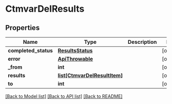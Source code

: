# CtmvarDelResults

## Properties
Name | Type | Description | Notes
------------ | ------------- | ------------- | -------------
**completed_status** | [**ResultsStatus**](ResultsStatus.md) |  | [optional] 
**error** | [**ApiThrowable**](ApiThrowable.md) |  | [optional] 
**_from** | **int** |  | [optional] 
**results** | [**list[CtmvarDelResultItem]**](CtmvarDelResultItem.md) |  | [optional] 
**to** | **int** |  | [optional] 

[[Back to Model list]](../README.md#documentation-for-models) [[Back to API list]](../README.md#documentation-for-api-endpoints) [[Back to README]](../README.md)

